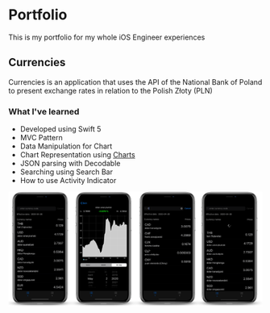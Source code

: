 # Portfolio
This is my portfolio for my whole iOS Engineer experiences

## Currencies
Currencies is an application that uses the API of the National Bank of Poland to present exchange rates in relation to the Polish Złoty (PLN)

### What I've learned
- Developed using Swift 5
- MVC Pattern
- Data Manipulation for Chart
- Chart Representation using [Charts](https://github.com/danielgindi/Charts/)
- JSON parsing with Decodable
- Searching using Search Bar
- How to use Activity Indicator

![](https://github.com/SalaTymoteusz/Portfolio/blob/master/Currencies/AppMockUp.png)


